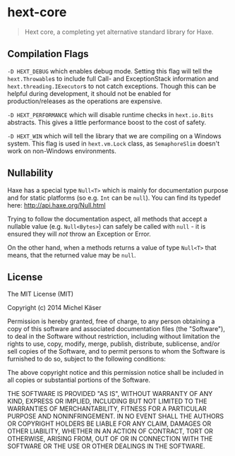 # hext-core

> Hext core, a completing yet alternative standard library for Haxe.

## Compilation Flags

`-D HEXT_DEBUG` which enables debug mode. Setting this flag will tell the `hext.Throwable`s to include full Call- and ExceptionStack information and `hext.threading.IExecutor`s to not catch exceptions. Though this can be helpful during development, it should not be enabled for production/releases as the operations are expensive.

`-D HEXT_PERFORMANCE` which will disable runtime checks in `hext.io.Bits` abstracts. This gives a little performance boost to the cost of safety.

`-D HEXT_WIN` which will tell the library that we are compiling on a Windows system. This flag is used in `hext.vm.Lock` class, as `SemaphoreSlim` doesn't work on non-Windows environments.

## Nullability

Haxe has a special type `Null<T>` which is mainly for documentation purpose and for static platforms (so e.g. `Int` can be `null`). You can find its typedef here: http://api.haxe.org/Null.html

Trying to follow the documentation aspect, all methods that accept a nullable value (e.g. `Null<Bytes>`) can safely be called with `null` - it is ensured they will _not_ throw an Exception or Error.

On the other hand, when a methods returns a value of type `Null<T>` that means, that the returned value may be `null`.

## License

The MIT License (MIT)

Copyright (c) 2014 Michel Käser

Permission is hereby granted, free of charge, to any person obtaining a copy
of this software and associated documentation files (the "Software"), to deal
in the Software without restriction, including without limitation the rights
to use, copy, modify, merge, publish, distribute, sublicense, and/or sell
copies of the Software, and to permit persons to whom the Software is
furnished to do so, subject to the following conditions:

The above copyright notice and this permission notice shall be included in
all copies or substantial portions of the Software.

THE SOFTWARE IS PROVIDED "AS IS", WITHOUT WARRANTY OF ANY KIND, EXPRESS OR
IMPLIED, INCLUDING BUT NOT LIMITED TO THE WARRANTIES OF MERCHANTABILITY,
FITNESS FOR A PARTICULAR PURPOSE AND NONINFRINGEMENT. IN NO EVENT SHALL THE
AUTHORS OR COPYRIGHT HOLDERS BE LIABLE FOR ANY CLAIM, DAMAGES OR OTHER
LIABILITY, WHETHER IN AN ACTION OF CONTRACT, TORT OR OTHERWISE, ARISING FROM,
OUT OF OR IN CONNECTION WITH THE SOFTWARE OR THE USE OR OTHER DEALINGS IN
THE SOFTWARE.
